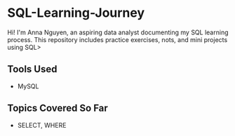 # SQL-Learning-Journey 

Hi! I'm Anna Nguyen, an aspiring data analyst documenting my SQL learning process. This repository includes practice exercises, nots, and mini projects using SQL>

## Tools Used
- MySQL

## Topics Covered So Far
- SELECT, WHERE
